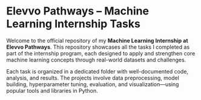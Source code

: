 # Elevvo Pathways – Machine Learning Internship Tasks

Welcome to the official repository of my **Machine Learning Internship at Elevvo Pathways**. This repository showcases all the tasks I completed as part of the internship program, each designed to apply and strengthen core machine learning concepts through real-world datasets and challenges.

Each task is organized in a dedicated folder with well-documented code, analysis, and results. The projects involve data preprocessing, model building, hyperparameter tuning, evaluation, and visualization—using popular tools and libraries in Python.
